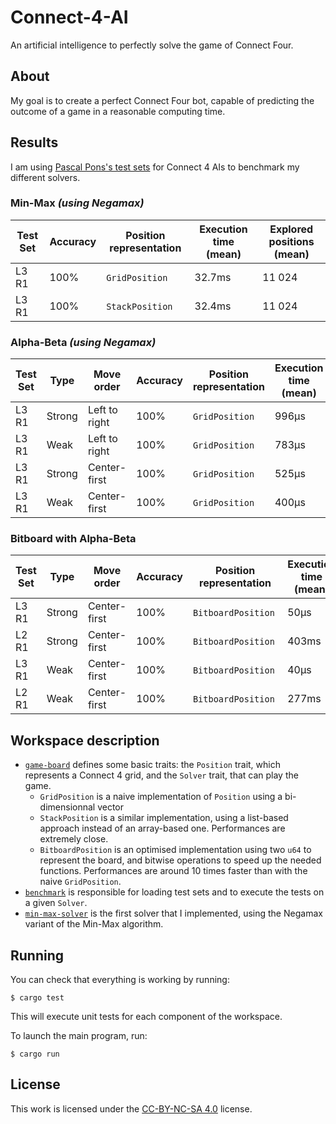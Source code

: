 # Connect-4-AI
An artificial intelligence to perfectly solve the game of Connect Four.

## About
My goal is to create a perfect Connect Four bot, capable of predicting the outcome of a game in a reasonable computing time. 


## Results
I am using [Pascal Pons's test sets](http://blog.gamesolver.org/solving-connect-four/02-test-protocol/) for Connect 4 AIs to benchmark my different solvers.

### Min-Max *(using Negamax)*

| Test Set | Accuracy | Position representation | Execution time (mean) | Explored positions (mean) |
| -------- | -------- | ----------------------- | --------------------- | ------------------------- |
| L3 R1    | 100%     | `GridPosition`          | 32.7ms                | 11 024                    |
| L3 R1    | 100%     | `StackPosition`         | 32.4ms                | 11 024                    |

### Alpha-Beta *(using Negamax)*

| Test Set | Type   | Move order    |Accuracy | Position representation | Execution time (mean) | Explored positions (mean) |
| -------- | ------ | ------------- | ------- | ----------------------- | --------------------- | ------------------------- |
| L3 R1    | Strong | Left to right | 100%    | `GridPosition`          | 996μs                 | 283                       |
| L3 R1    | Weak   | Left to right | 100%    | `GridPosition`          | 783μs                 | 222                       |
| L3 R1    | Strong | Center-first  | 100%    | `GridPosition`          | 525μs                 | 142                       |
| L3 R1    | Weak   | Center-first  | 100%    | `GridPosition`          | 400μs                 | 110                       |

### Bitboard with Alpha-Beta
| Test Set | Type   | Move order    |Accuracy | Position representation | Execution time (mean) | Explored positions (mean) |
| -------- | ------ | ------------- | ------- | ----------------------- | --------------------- | ------------------------- |
| L3 R1    | Strong | Center-first  | 100%    | `BitboardPosition`      | 50μs                  | 142                       |
| L2 R1    | Strong | Center-first  | 100%    | `BitboardPosition`      | 403ms                 | 1 183 210                 |
| L3 R1    | Weak   | Center-first  | 100%    | `BitboardPosition`      | 40μs                  | 110                       |
| L2 R1    | Weak   | Center-first  | 100%    | `BitboardPosition`      | 277ms                 | 795 053                   |


## Workspace description
- [`game-board`](libs/game-board/) defines some basic traits: the `Position` trait, which represents a Connect 4 grid, and the `Solver` trait, that can play the game.
  - `GridPosition` is a naive implementation of `Position` using a bi-dimensionnal vector
  - `StackPosition` is a similar implementation, using a list-based approach instead of an array-based one. Performances are extremely close.
  - `BitboardPosition` is an optimised implementation using two `u64` to represent the board, and bitwise operations to speed up the needed functions. Performances are around 10 times faster than with the naive `GridPosition`.
- [`benchmark`](libs/benchmark/) is responsible for loading test sets and to execute the tests on a given `Solver`.
- [`min-max-solver`](libs/min-max-solver/) is the first solver that I implemented, using the Negamax variant of the Min-Max algorithm.


## Running
You can check that everything is working by running:
```console
$ cargo test
```
This will execute unit tests for each component of the workspace.

To launch the main program, run:
```console
$ cargo run
```


## License
This work is licensed under the [CC-BY-NC-SA 4.0](https://creativecommons.org/licenses/by-nc-sa/4.0/) license.